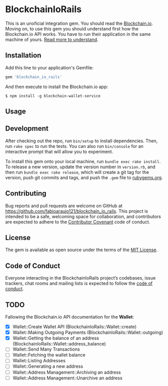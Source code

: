 # BlockchainIoRails

This is an unoficial integration gem. You should read the [Blockchain.io](https://www.blockchain.com/pt/api/).
Moving on, to use this gem you should understand first how the Blockchain.io API works. You have to run their application in the same machine of yours. [Read more to understand](https://github.com/blockchain/service-my-wallet-v3#getting-started).


## Installation

Add this line to your application's Gemfile:

```ruby
gem 'blockchain_io_rails'
```

And then execute to install the Blockchain.io app:

    $ npm install -g blockchain-wallet-service

## Usage


## Development

After checking out the repo, run `bin/setup` to install dependencies. Then, run `rake spec` to run the tests. You can also run `bin/console` for an interactive prompt that will allow you to experiment.

To install this gem onto your local machine, run `bundle exec rake install`. To release a new version, update the version number in `version.rb`, and then run `bundle exec rake release`, which will create a git tag for the version, push git commits and tags, and push the `.gem` file to [rubygems.org](https://rubygems.org).

## Contributing

Bug reports and pull requests are welcome on GitHub at https://github.com/fabioaraujo121/blockchain_io_rails. This project is intended to be a safe, welcoming space for collaboration, and contributors are expected to adhere to the [Contributor Covenant](http://contributor-covenant.org) code of conduct.

## License

The gem is available as open source under the terms of the [MIT License](https://opensource.org/licenses/MIT).

## Code of Conduct

Everyone interacting in the BlockchainIoRails project’s codebases, issue trackers, chat rooms and mailing lists is expected to follow the [code of conduct](https://github.com/[USERNAME]/blockchain_io_rails/blob/master/CODE_OF_CONDUCT.md).

## TODO

Fallowing the Blockchain.io API documentation for the **Wallet**:

- [X] Wallet::Create Wallet API (BlockchainIoRails::Wallet::create)
- [X] Wallet::Making Outgoing Payments (BlockchainIoRails::Wallet::outgoing)
- [X] Wallet::Getting the balance of an address (BlockchainIoRails::Wallet::address_balance)
- [ ] Wallet::Send Many Transactions
- [ ] Wallet::Fetching the wallet balance
- [ ] Wallet::Listing Addresses
- [ ] Wallet::Generating a new address
- [ ] Wallet::Address Management::Archiving an address
- [ ] Wallet::Address Management::Unarchive an address